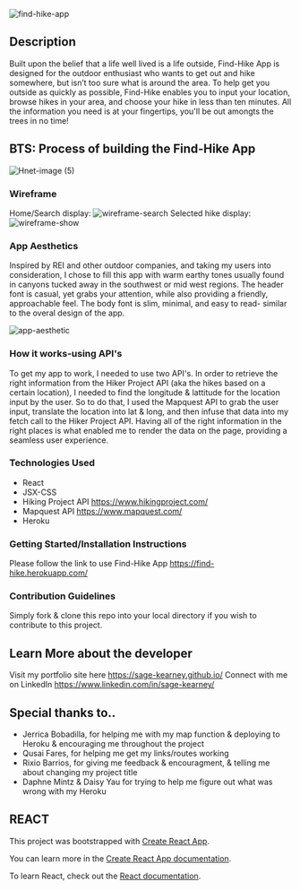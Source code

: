 

![find-hike-app](https://media.git.generalassemb.ly/user/20934/files/03952100-4349-11ea-9950-0732af7ad331)

## Description
Built upon the belief that a life well lived is a life outside, Find-Hike App is designed for the outdoor enthusiast who wants to get out and hike somewhere, but isn’t too sure what is around the area. To help get you outside as quickly as possible, Find-Hike enables you to input your location, browse hikes in your area, and choose your hike in less than ten minutes. All the information you need is at your fingertips, you'll be out amongts the trees in no time!  

## BTS: Process of building the Find-Hike App
![Hnet-image (5)](https://user-images.githubusercontent.com/56275819/73471593-99d04380-4357-11ea-8696-e45b60f2ec54.gif)

### Wireframe
Home/Search display:
![wireframe-search](https://media.git.generalassemb.ly/user/20934/files/a8662d00-434e-11ea-96e8-2677135e6cdb)
Selected hike display:
![wireframe-show](https://media.git.generalassemb.ly/user/20934/files/aac88700-434e-11ea-88fc-6ea4dc1a9972)

### App Aesthetics
Inspired by REI and other outdoor companies, and taking my users into consideration, I chose to fill this app with warm earthy tones usually found in canyons tucked away in the southwest or mid west regions. The header font is casual, yet grabs your attention, while also providing a friendly, approachable feel. The body font is slim, minimal, and easy to read- similar to the overal design of the app.

![app-aesthetic](https://media.git.generalassemb.ly/user/20934/files/b4eb8500-4350-11ea-9a05-a8f464e98d94)

### How it works-using API's 
To get my app to work, I needed to use two API's. In order to retrieve the right information from the Hiker Project API (aka the hikes based on a certain location), I needed to find the longitude & lattitude for the location input by the user. So to do that, I used the Mapquest API to grab the user input, translate the location into lat & long, and then infuse that data into my fetch call to the Hiker Project API. Having all of the right information in the right places is what enabled me to render the data on the page, providing a seamless user experience. 

### Technologies Used
- React
-  JSX-CSS
- Hiking Project API https://www.hikingproject.com/
- Mapquest API https://www.mapquest.com/
- Heroku

### Getting Started/Installation Instructions
Please follow the link to use Find-Hike App https://find-hike.herokuapp.com/

### Contribution Guidelines
Simply fork & clone this repo into your local directory if you wish to contribute to this project.

## Learn More about the developer
Visit my portfolio site here https://sage-kearney.github.io/
Connect with me on LinkedIn https://www.linkedin.com/in/sage-kearney/

## Special thanks to..
- Jerrica Bobadilla, for helping me with my map function & deploying to Heroku & encouraging me throughout the project
- Qusai Fares, for helping me get my links/routes working
- Rixio Barrios, for giving me feedback & encouragment, & telling me about changing my project title 
- Daphne Mintz & Daisy Yau for trying to help me figure out what was wrong with my Heroku


## REACT
This project was bootstrapped with [Create React App](https://github.com/facebook/create-react-app).

You can learn more in the [Create React App documentation](https://facebook.github.io/create-react-app/docs/getting-started).

To learn React, check out the [React documentation](https://reactjs.org/).

